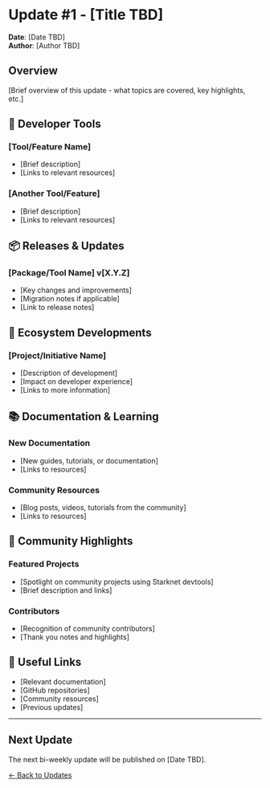 # Update #1 - [Title TBD]

**Date**: [Date TBD]  
**Author**: [Author TBD]

## Overview

[Brief overview of this update - what topics are covered, key highlights, etc.]

## 🔧 Developer Tools

### [Tool/Feature Name]
- [Brief description]
- [Links to relevant resources]

### [Another Tool/Feature]
- [Brief description]
- [Links to relevant resources]

## 📦 Releases & Updates

### [Package/Tool Name] v[X.Y.Z]
- [Key changes and improvements]
- [Migration notes if applicable]
- [Link to release notes]

## 🚀 Ecosystem Developments

### [Project/Initiative Name]
- [Description of development]
- [Impact on developer experience]
- [Links to more information]

## 📚 Documentation & Learning

### New Documentation
- [New guides, tutorials, or documentation]
- [Links to resources]

### Community Resources
- [Blog posts, videos, tutorials from the community]
- [Links to resources]

## 🎯 Community Highlights

### Featured Projects
- [Spotlight on community projects using Starknet devtools]
- [Brief description and links]

### Contributors
- [Recognition of community contributors]
- [Thank you notes and highlights]

## 🔗 Useful Links

- [Relevant documentation]
- [GitHub repositories]
- [Community resources]
- [Previous updates]

---

## Next Update

The next bi-weekly update will be published on [Date TBD].

[← Back to Updates](../../README.md)
